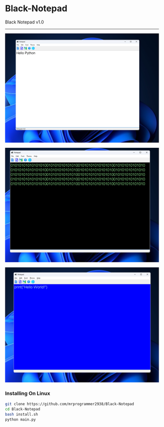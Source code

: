 # Black-Notepad
Black Notepad v1.0
<hr>

[![Black-Notepad Screen](https://github.com/mrprogrammer2938/Black-Notepad/blob/master/Scr/black-noterpad-scr.jpg "Black-Notepad")](https://github.com/mrprogrammer2938/Black-Notepad)

[![Black-Notepad Screen](https://github.com/mrprogrammer2938/Black-Notepad/blob/master/Scr/black-noterpad-scr2.jpg "Black-Notepad")](https://github.com/mrprogrammer2938/Black-Notepad)

[![Black-Notepad Screen](https://github.com/mrprogrammer2938/Black-Notepad/blob/master/Scr/black-noterpad-scr3.jpg "Black-Notepad")](https://github.com/mrprogrammer2938/Black-Notepad)


### Installing On Linux
``` bash
git clone https://github.com/mrprogrammer2938/Black-Notepad
cd Black-Notepad
bash install.sh
python main.py
```

<br>
